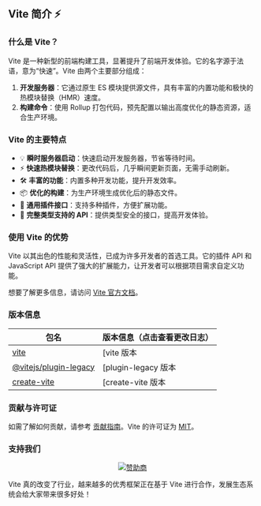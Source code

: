 ## Vite 简介 ⚡

### 什么是 Vite？

Vite 是一种新型的前端构建工具，显著提升了前端开发体验。它的名字源于法语，意为“快速”。Vite 由两个主要部分组成：

1. **开发服务器**：它通过原生 ES 模块提供源文件，具有丰富的内置功能和极快的热模块替换（HMR）速度。
2. **构建命令**：使用 Rollup 打包代码，预先配置以输出高度优化的静态资源，适合生产环境。

### Vite 的主要特点

- 💡 **瞬时服务器启动**：快速启动开发服务器，节省等待时间。
- ⚡️ **快速热模块替换**：更改代码后，几乎瞬间更新页面，无需手动刷新。
- 🛠️ **丰富的功能**：内置多种开发功能，提升开发效率。
- 📦 **优化的构建**：为生产环境生成优化后的静态文件。
- 🔩 **通用插件接口**：支持多种插件，方便扩展功能。
- 🔑 **完整类型支持的 API**：提供类型安全的接口，提高开发体验。

### 使用 Vite 的优势

Vite 以其出色的性能和灵活性，已成为许多开发者的首选工具。它的插件 API 和 JavaScript API 提供了强大的扩展能力，让开发者可以根据项目需求自定义功能。

想要了解更多信息，请访问 [Vite 官方文档](https://vite.dev)。

### 版本信息

| 包名                                        | 版本信息（点击查看更改日志）                                                                                                         |
| ------------------------------------------- | :-------------------------------------------------------------------------------------------------------------------------------- |
| [vite](packages/vite)                       | [vite 版本                                    |
| [@vitejs/plugin-legacy](packages/plugin-legacy) | [plugin-legacy 版本 |
| [create-vite](packages/create-vite)         | [create-vite 版本               |

### 贡献与许可证

如需了解如何贡献，请参考 [贡献指南](CONTRIBUTING.md)。Vite 的许可证为 [MIT](LICENSE)。

### 支持我们

<p align="center">
  <a target="_blank" href="https://github.com/sponsors/yyx990803">
    <img alt="赞助商" src="https://sponsors.vuejs.org/vite.svg?v2">
  </a>
</p>

Vite 真的改变了行业，越来越多的优秀框架正在基于 Vite 进行合作，发展生态系统会给大家带来很多好处！
